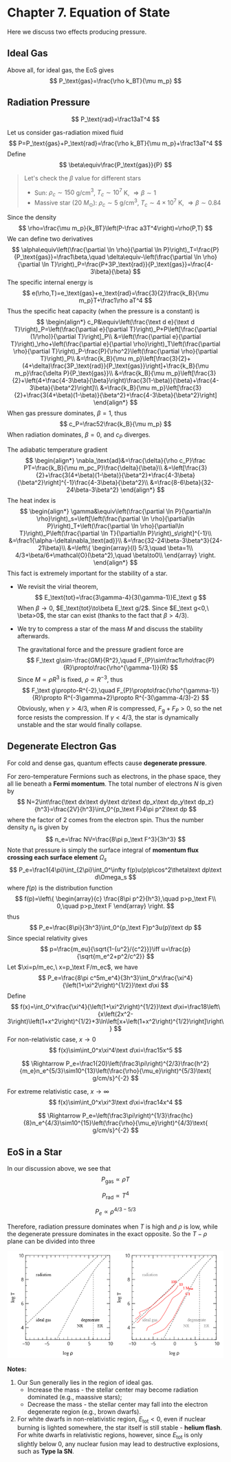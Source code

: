 # Chapter 7. Equation of State

Here we discuss two effects producing pressure. 

## Ideal Gas

Above all, for ideal gas, the EoS gives
$$
P_\text{gas}=\frac{\rho k_BT}{\mu m_p}
$$



## Radiation Pressure

$$
P_\text{rad}=\frac13aT^4
$$

Let us consider gas-radiation mixed fluid
$$
P=P_\text{gas}+P_\text{rad}=\frac{\rho k_BT}{\mu m_p}+\frac13aT^4
$$
Define
$$
\beta\equiv\frac{P_\text{gas}}{P}
$$

>Let's check the $\beta$ value for different stars
>
>- Sun: $\rho_c\sim150$ g/cm$^3$, $T_c\sim10^7$ K, $\Rightarrow\beta\sim1$
>- Massive star ($20\ M_\odot$): $\rho_c\sim5$ g/cm$^3$, $T_c\sim4\times10^7$ K, $\Rightarrow\beta\sim0.84$

Since the density
$$
\rho=\frac{\mu m_p}{k_BT}\left(P-\frac a3T^4\right)=\rho(P,T)
$$
We can define two derivatives
$$
\alpha\equiv\left(\frac{\partial \ln \rho}{\partial \ln P}\right)_T=\frac{P}{P_\text{gas}}=\frac1\beta,\quad \delta\equiv-\left(\frac{\partial \ln \rho}{\partial \ln T}\right)_P=\frac{P+3P_\text{rad}}{P_\text{gas}}=\frac{4-3\beta}{\beta}
$$
The specific internal energy is
$$
e(\rho,T)=e_\text{gas}+e_\text{rad}=\frac{3}{2}\frac{k_B}{\mu m_p}T+\frac1\rho aT^4
$$
Thus the specific heat capacity (when the pressure is a constant) is
$$
\begin{align*}
c_P&\equiv\left(\frac{\text d e}{\text d T}\right)_P=\left(\frac{\partial e}{\partial T}\right)_P+P\left[\frac{\partial (1/\rho)}{\partial T}\right]_P\\
&=\left(\frac{\partial e}{\partial T}\right)_\rho+\left(\frac{\partial e}{\partial \rho}\right)_T\left(\frac{\partial \rho}{\partial T}\right)_P-\frac{P}{\rho^2}\left(\frac{\partial \rho}{\partial T}\right)_P\\
&=\frac{k_B}{\mu m_p}\left[\frac{3}{2}+(4+\delta)\frac{3P_\text{rad}}{P_\text{gas}}\right]+\frac{k_B}{\mu m_p}\frac{\delta P}{P_\text{gas}}\\
&=\frac{k_B}{\mu m_p}\left[\frac{3}{2}+\left(4+\frac{4-3\beta}{\beta}\right)\frac{3(1-\beta)}{\beta}+\frac{4-3\beta}{\beta^2}\right]\\
&=\frac{k_B}{\mu m_p}\left[\frac{3}{2}+\frac{3(4+\beta)(1-\beta)}{\beta^2}+\frac{4-3\beta}{\beta^2}\right]
\end{align*}
$$
When gas pressure dominates, $\beta=1$, thus
$$
c_P=\frac52\frac{k_B}{\mu m_p}
$$
When radiation dominates, $\beta=0$, and $c_P$ diverges.

The adiabatic temperature gradient
$$
\begin{align*}
\nabla_\text{ad}&=\frac{\delta}{\rho c_P}\frac PT=\frac{k_B}{\mu m_pc_P}\frac{\delta}{\beta}\\
&=\left[\frac{3}{2}+\frac{3(4+\beta)(1-\beta)}{\beta^2}+\frac{4-3\beta}{\beta^2}\right]^{-1}\frac{4-3\beta}{\beta^2}\\
&=\frac{8-6\beta}{32-24\beta-3\beta^2}
\end{align*}
$$
The heat index is
$$
\begin{align*}
\gamma&\equiv\left(\frac{\partial \ln P}{\partial\ln \rho}\right)_s=\left[\left(\frac{\partial \ln \rho}{\partial\ln P}\right)_T+\left(\frac{\partial \ln \rho}{\partial\ln T}\right)_P\left(\frac{\partial \ln T}{\partial\ln P}\right)_s\right]^{-1}\\
&=\frac1{\alpha-\delta\nabla_\text{ad}}\\
&=\frac{32-24\beta-3\beta^3}{24-21\beta}\\
&=\left\{
\begin{array}{l}
5/3,\quad \beta=1\\
4/3+\beta/6+\mathcal{O}(\beta^2),\quad \beta\to0\\
\end{array}
\right.
\end{align*}
$$
This fact is extremely important for the stability of a star.

- We revisit the virial theorem,
  $$
  E_\text{tot}=\frac{3\gamma-4}{3(\gamma-1)}E_\text g
  $$
  When $\beta\to0$, $E_\text{tot}\to\beta E_\text g/2$. Since $E_\text g<0,\ \beta>0$, the star can exist (thanks to the fact that $\beta>4/3$).

- We try to compress a star of the mass $M$ and discuss the stability afterwards.

  The gravitational force and the pressure gradient force are
  $$
  F_\text g\sim-\frac{GM}{R^2},\quad F_{P}\sim\frac1\rho\frac{P}{R}\propto\frac{\rho^{\gamma-1}}{R}
  $$
  Since $M\propto\rho R^3$ is fixed, $\rho\propto R^{-3}$, thus
  $$
  F_\text g\propto-R^{-2},\quad F_{P}\propto\frac{\rho^{\gamma-1}}{R}\propto R^{-3\gamma+2}\propto R^{-3(\gamma-4/3)-2}
  $$
  Obviously, when $\gamma>4/3$, when $R$ is compressed, $F_\text{g}+F_P>0$, so the net force resists the compression. If $\gamma<4/3$, the star is dynamically unstable and the star would finally collapse.



## Degenerate Electron Gas

For cold and dense gas, quantum effects cause **degenerate pressure**.

For zero-temperature Fermions such as electrons, in the phase space, they all lie beneath a **Fermi momentum**. The total number of electrons $N$ is given by
$$
N=2\int\frac{\text dx\text dy\text dz\text dp_x\text dp_y\text dp_z}{h^3}=\frac{2V}{h^3}\int_0^{p_\text F}4\pi p^2\text dp
$$
where the factor of 2 comes from the electron spin. Thus the number density $n_e$ is given by
$$
n_e=\frac NV=\frac{8\pi p_\text F^3}{3h^3}
$$
Note that pressure is simply the surface integral of **momentum flux crossing each surface element** $\Omega_s$
$$
P_e=\frac1{4\pi}\int_{2\pi}\int_0^\infty f(p)u(p)p\cos^2\theta\text dp\text d\Omega_s
$$
where $f(p)$ is the distribution function
$$
f(p)=\left\{
\begin{array}{c}
\frac{8\pi p^2}{h^3},\quad p>p_\text F\\
0,\quad p>p_\text F
\end{array}
\right.
$$
thus
$$
P_e=\frac{8\pi}{3h^3}\int_0^{p_\text F}p^3u(p)\text dp
$$
Since special relativity gives
$$
p=\frac{m_eu}{\sqrt{1-{u^2}/{c^2}}}\iff u=\frac{p}{\sqrt{m_e^2+p^2/c^2}}
$$
Let $\xi=p/m_ec,\ x=p_\text F/m_ec$, we have
$$
P_e=\frac{8\pi c^5m_e^4}{3h^3}\int_0^x\frac{\xi^4}{\left(1+\xi^2\right)^{1/2}}\text d\xi
$$
Define
$$
f(x)=\int_0^x\frac{\xi^4}{\left(1+\xi^2\right)^{1/2}}\text d\xi=\frac18\left\{x\left(2x^2-3\right)\left(1+x^2\right)^{1/2}+3\ln\left[x+\left(1+x^2\right)^{1/2}\right]\right\}
$$
For non-relativistic case, $x\to 0$
$$
f(x)\sim\int_0^x\xi^4\text d\xi=\frac15x^5
$$

$$
\Rightarrow P_e=\frac1{20}\left(\frac3\pi\right)^{2/3}\frac{h^2}{m_e}n_e^{5/3}\sim10^{13}\left(\frac{\rho}{\mu_e}\right)^{5/3}\text{ g/cm/s}^{-2}
$$

For extreme relativistic case, $x\to \infty$
$$
f(x)\sim\int_0^x\xi^3\text d\xi=\frac14x^4
$$

$$
\Rightarrow P_e=\left(\frac3\pi\right)^{1/3}\frac{hc}{8}n_e^{4/3}\sim10^{15}\left(\frac{\rho}{\mu_e}\right)^{4/3}\text{ g/cm/s}^{-2}
$$



## EoS in a Star

In our discussion above, we see that
$$
P_\text{gas}\propto \rho T
$$

$$
P_\text{rad}\propto T^4
$$

$$
P_e\propto\rho^{4/3-5/3}
$$

Therefore, radiation pressure dominates when $T$ is high and $\rho$ is low, while the degenerate pressure dominates in the exact opposite. So the $T-\rho$ plane can be divided into three

![](./7_1.png)

**Notes:**

1. Our Sun generally lies in the region of ideal gas.
   - Increase the mass - the stellar center may become radiation dominated (e.g., maassive stars);
   - Decrease the mass - the stellar center may fall into the electron degenerate region (e.g., brown dwarfs).
2. For white dwarfs in non-relativistic region, $E_\text{tot}<0$, even if nuclear burning is lighted somewhere, the star itself is still stable - **helium flash**. For white dwarfs in relativistic regions, however, since $E_\text{tot}$ is only slightly below 0, any nuclear fusion may lead to destructive explosions, such as **Type Ia SN**.